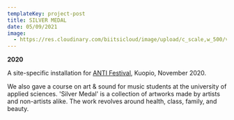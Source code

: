 ```yaml
---
templateKey: project-post
title: SILVER MEDAL
date: 05/09/2021
image:
  - https://res.cloudinary.com/biitsicloud/image/upload/c_scale,w_500/v1620557088/bcloud/aamutakki-ja-tyypit_k0xugy.jpg
---
```

**2020**

A site-specific installation for [ANTI Festival](https://antifestival.com/en/tapahtuma/biitsi-fi-silver-medal/), Kuopio, November 2020. 

We also gave a course on art & sound for music students at the university of applied sciences. 'Silver Medal' is a collection of artworks made by artists and non-artists alike. The work revolves around health, class, family, and beauty.